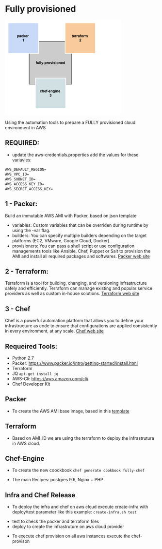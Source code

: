 # Fully provisioned
![Layout - Fully Provisioned](layout.png)

Using the automation tools to prepare a FULLY provisioned cloud environment in AWS

## REQUIRED:
* update the aws-credentials.properties add the values for these variavles:
```
AWS_DEFAULT_REGION=
AWS_VPC_ID=
AWS_SUBNET_ID=
AWS_ACCESS_KEY_ID=
AWS_SECRET_ACCESS_KEY=
```

## 1 - Packer:
Build an immutable AWS AMI with Packer, based on json template
- variables: Custom variables that can be overriden during runtime by using the -var flag.
- builders: You can specify multiple builders depending on the target platforms (EC2, VMware, Google Cloud, Docker).
- provisioners: You can pass a shell script or use configuration managements tools like Ansible, Chef,
Puppet or Salt to provision the AMI and install all required packages and softwares.
[Packer web site](https://www.packer.io)

## 2 - Terraform:
Terraform is a tool for building, changing, and versioning infrastructure safely and efficiently.
Terraform can manage existing and popular service providers as well as custom in-house solutions.
[Terraform web site](https://www.terraform.io)

## 3 - Chef
Chef is a powerful automation platform that allows you to define your infrastructure as code to ensure
that configurations are applied consistently in every environment, at any scale.
[Chef web site](https://www.chef.io)

## Requeired Tools:
- Python 2.7
- Packer: https://www.packer.io/intro/getting-started/install.html
- Terraform
- JQ ```apt-get install jq```
- AWS-Cli: https://aws.amazon.com/cli/
- Chef Developer Kit

## Packer
* To create the AWS AMI base image, based in this [template](packer/template.tpl)

## Terraform
* Based on AMI_ID we are using the terraform to deploy the infrastrutura in AWS cloud.

## Chef-Engine
* To create the new coockbook ```chef generate cookbook fully-chef```
- The main Recipes: postgres 9.6, Nginx + PHP

## Infra and Chef Release
* To deploy the infra and chef on aws cloud execute create-infra with deploy/test parameter like this example:
```create-infra.sh test```
- test to check the packer and terraform files
- deploy to create the infrastruture on aws cloud provider
* To execute chef provision on all aws instances execute the chef-provison

